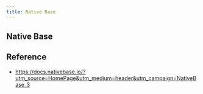 ```yaml
---
title: Native Base
---
```


## Native Base


## Reference
- https://docs.nativebase.io/?utm_source=HomePage&utm_medium=header&utm_campaign=NativeBase_3
